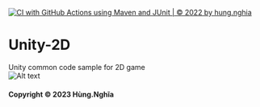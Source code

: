[![CI with GitHub Actions using Maven and JUnit | © 2022 by hung.nghia](https://github.com/tiptopdragon0406/math-util-mvn/actions/workflows/Mathutility.yml/badge.svg)](https://github.com/tiptopdragon0406/math-util-mvn/actions/workflows/Mathutility.yml)
# Unity-2D
Unity common code sample for 2D game  
![Alt text](https://images.sftcdn.net/images/t_app-icon-m/p/afefb922-96d3-11e6-a7f1-00163ec9f5fa/3752006191/unity-icon.jpg)
#### Copyright &#169; 2023 Hùng.Nghĩa
